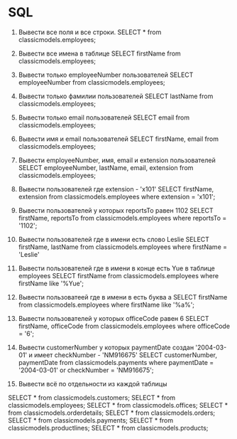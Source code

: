 # SQL

 1. Вывести все поля и все строки.
 SELECT * from classicmodels.employees;
 2. Вывести все имена в таблице
SELECT firstName from classicmodels.employees;
 3. Вывести только employeeNumber пользователей
SELECT employeeNumber from classicmodels.employees;
 4. Вывести только фамилии пользователей
SELECT lastName from classicmodels.employees;
 5. Вывести только email пользователей
SELECT email from classicmodels.employees;
 6. Вывести имя и email пользователей
SELECT firstName, email from classicmodels.employees;
 7. Вывести employeeNumber, имя, email и extension пользователей
SELECT employeeNumber, lastName, email, extension from classicmodels.employees;
 8. Вывести пользователей где extension -   'x101'
SELECT firstName, extension from classicmodels.employees where extension = 'x101';
 9. Вывести пользователей у которых reportsTo равен 1102
SELECT firstName, reportsTo from classicmodels.employees where reportsTo = '1102';
 10. Вывести пользователей где в имени есть слово  Leslie
 SELECT firstName, lastName from classicmodels.employees where firstName = 'Leslie'
11. Вывести пользователей где в имени в конце есть Yue  в таблице employees
SELECT firstName from classicmodels.employees where firstName like '%Yue';
 12. Вывести пользоватеей где в имени в есть буква а
SELECT firstName from classicmodels.employees where firstName like '%a%';
 13. Вывести пользователей у которых officeCode равен 6
SELECT firstName, officeCode from classicmodels.employees where officeCode = '6';

 14. Вывести customerNumber у которых paymentDate создан '2004-03-01' и имеет checkNumber - 'NM916675'
SELECT customerNumber, paymentDate from classicmodels.payments where paymentDate = '2004-03-01' or checkNumber = 'NM916675';
15. Вывести всё по отдельности из каждой таблицы

SELECT * from classicmodels.customers; 
SELECT * from classicmodels.employees;
SELECT * from classicmodels.offices;
SELECT * from classicmodels.orderdetails;
SELECT * from classicmodels.orders;
SELECT * from classicmodels.payments;
SELECT * from classicmodels.productlines;
SELECT * from classicmodels.products;
